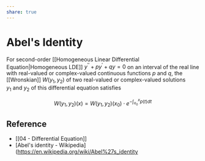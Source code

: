 ```yaml
---
share: true
---
```


# Abel's Identity

For second-order [[Homogeneous Linear Differential Equation|Homogeneous LDE]] $y^{\prime\prime}+p y^{\prime}+q y = 0$ on an interval of the real line with real-valued or complex-valued continuous functions $p$ and $q$, the [[Wronskian]] $W(y_{1},y_{2})$ of two real-valued or complex-valued solutions $y_{1}$ and $y_{2}$ of this differential equation satisfies

$$
W\left(y_{1},y_{2}\right)\left(x\right)=W\left(y_{1},y_{2}\right)\left(x_{0}\right)\cdot e^{-\int_{x_{0}}^{x}p(t)dt}
$$

## Reference

- [[04 - Differential Equation]]
- [Abel's identity - Wikipedia](<https://en.wikipedia.org/wiki/Abel%27s_identity>
